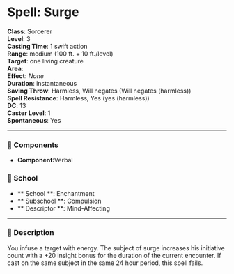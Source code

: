 
# Spell: Surge
**Class**: Sorcerer  
**Level**: 3  
**Casting Time**: 1 swift action  
**Range**: medium (100 ft. + 10 ft./level)  
**Target**: one living creature  
**Area**:   
**Effect**: _None_  
**Duration**: instantaneous  
**Saving Throw**: Harmless, Will negates (Will negates (harmless))  
**Spell Resistance**: Harmless, Yes (yes (harmless))  
**DC**: 13  
**Caster Level**: 1  
**Spontaneous**: Yes

---

### 🔮 Components
- **Component**:Verbal

### 🏫 School
- ** School **: Enchantment
- ** Subschool **: Compulsion
- ** Descriptor **: Mind-Affecting
---

### 📜 Description
You infuse a target with energy. The subject of surge increases his initiative count with a +20 insight bonus for the duration of the current encounter. If cast on the same subject in the same 24 hour period, this spell fails.

